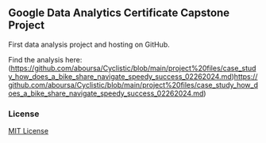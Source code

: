 ## Google Data Analytics Certificate Capstone Project

First data analysis project and hosting on GitHub.

Find the analysis here:(https://github.com/aboursa/Cyclistic/blob/main/project%20files/case_study_how_does_a_bike_share_navigate_speedy_success_02262024.md)https://github.com/aboursa/Cyclistic/blob/main/project%20files/case_study_how_does_a_bike_share_navigate_speedy_success_02262024.md)
### License

[MIT License](LICENSE)
